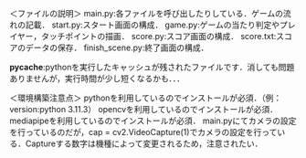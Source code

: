 ＜ファイルの説明＞
main.py:各ファイルを呼び出したりしている．ゲームの流れの記載．
start.py:スタート画面の構成．
game.py:ゲームの当たり判定やプレイヤー，タッチポイントの描画．
score.py:スコア画面の構成．
score.txt:スコアのデータの保存．
finish_scene.py:終了画面の構成．

__pycache__:pythonを実行したキャッシュが残されたファイルです．消しても問題ありませんが，実行時間が少し短くなるかも．．．

＜環境構築注意点＞
pythonを利用しているのでインストールが必須．（例：version:python 3.11.3）
opencvを利用しているのでインストールが必須．
mediapipeを利用しているのでインストールが必須．
main.pyにてカメラの設定を行っているのだが，cap = cv2.VideoCapture(1)でカメラの設定を行っている．Captureする数字は機種によって変更されるため，注意されたい．

